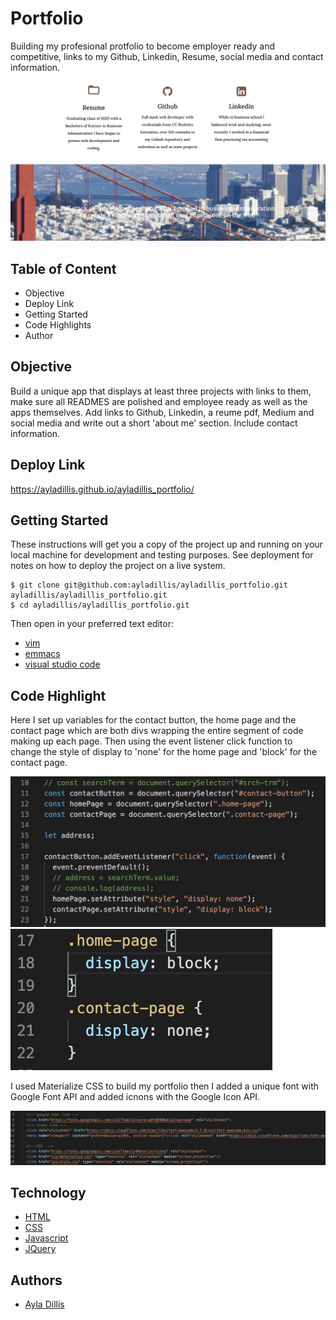 # Portfolio
Building my profesional protfolio to become employer ready and competitive, links to my Github, Linkedin, Resume, social media and contact information. 
![Web Screenshot](SC1.png)


## Table of Content
- Objective
- Deploy Link
- Getting Started
- Code Highlights
- Author 

## Objective
Build a unique app that displays at least three projects with links to them, make sure all READMES are polished and employee ready as well as the apps themselves. Add links to Github, Linkedin, a reume pdf, Medium and social media and write out a short 'about me' section. Include contact information. 

## Deploy Link
https://ayladillis.github.io/ayladillis_portfolio/ 

## Getting Started
These instructions will get you a copy of the project up and running on your local machine for development and testing purposes. See deployment for notes on how to deploy the project on a live system.

```
$ git clone git@github.com:ayladillis/ayladillis_portfolio.git
ayladillis/ayladillis_portfolio.git
$ cd ayladillis/ayladillis_portfolio.git
```
Then open in your preferred text editor:
- [vim](https://www.vim.org/) 
- [emmacs](https://www.gnu.org/software/emacs/)
- [visual studio code](https://code.visualstudio.com/) 

## Code Highlight
Here I set up variables for the contact button, the home page and the contact page which are both divs wrapping the entire segment of code making up each page. Then using the event listener click function to change the style of display to 'none' for the home page and 'block' for the contact page. 

![Web Screenshot](SC2.png)
![Web Screenshot](SC4.png)


I used Materialize CSS to build my portfolio then I added a unique font with Google Font API and added icnons with the Google Icon API. 

![Web Screenshot](SC3.png)


## Technology
* [HTML](https://developer.mozilla.org/en-US/docs/Web/HTML)
* [CSS](https://developer.mozilla.org/en-US/docs/Web/CSS)
* [Javascript](https://developer.mozilla.org/en-US/docs/Web/JavaScrip)
* [JQuery](https://jquery.com/)

## Authors 
- [Ayla Dillis](https://github.com/ayladillis)